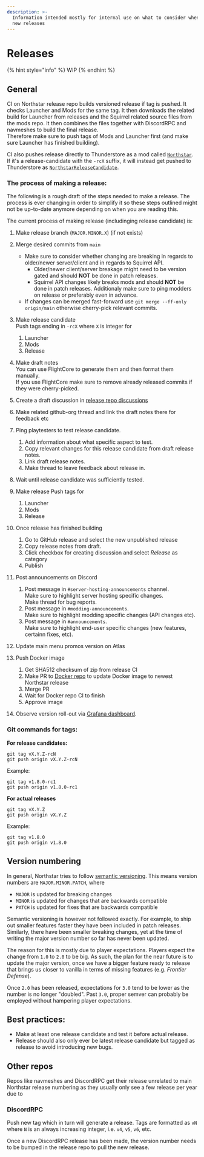 ```yaml
---
description: >-
  Information intended mostly for internal use on what to consider when making
  new releases
---
```


# Releases

{% hint style="info" %}
WIP
{% endhint %}

## General

CI on Northstar release repo builds versioned release if tag is pushed. It checks Launcher and Mods for the same tag.
It then downloads the related build for Launcher from releases and the Squirrel related source files from the mods repo.
It then combines the files together with DiscordRPC and navmeshes to build the final release. \
Therefore make sure to push tags of Mods and Launcher first (and make sure Launcher has finished building).

CI also pushes release directly to Thunderstore as a mod called [`Northstar`](https://northstar.thunderstore.io/package/northstar/Northstar/). \
If it's a release-candidate with the `-rcX` suffix, it will instead get pushed to Thunderstore as [`NorthstarReleaseCandidate`](https://northstar.thunderstore.io/package/northstar/NorthstarReleaseCandidate/).

### The process of making a release:

The following is a rough draft of the steps needed to make a release.
The process is ever changing in order to simplify it so these steps outlined might not be up-to-date anymore depending on when you are reading this.

The current process of making release (includinging release candidate) is:

1. Make release branch (`MAJOR.MINOR.X`) (if not exists)

2. Merge desired commits from `main`
    - Make sure to consider whether changing are breaking in regards to older/newer server/client and in regards to Squirrel API.
      - Older/newer client/server breakage might need to be version gated and should **NOT** be done in patch releases.
      - Squirrel API changes likely breaks mods and should **NOT** be done in patch releases. Additionaly make sure to ping modders on release or preferably even in advance.
    - If changes can be merged fast-forward use `git merge --ff-only origin/main` otherwise cherry-pick relevant commits.

3. Make release candidate\
   Push tags ending in `-rcX` where `X` is integer for
    1. Launcher
    2. Mods
    3. Release

4. Make draft notes\
   You can use FlightCore to generate them and then format them manually.\
   If you use FlightCore make sure to remove already released commits if they were cherry-picked.

5. Create a draft discussion in [release repo discussions](https://github.com/R2Northstar/Northstar/discussions)

6. Make related github-org thread and link the draft notes there for feedback etc

7. Ping playtesters to test release candidate.
    1. Add information about what specific aspect to test.
    2. Copy relevant changes for this release candidate from draft release notes.
    3. Link draft release notes.
    4. Make thread to leave feedback about release in.

8. Wait until release candidate was sufficiently tested.

9. Make release
   Push tags for
    1. Launcher
    2. Mods
    3. Release

10. Once release has finished building
    1. Go to GitHub release and select the new unpublished release
    2. Copy release notes from draft.
    3. Click checkbox for creating discussion and select _Release_ as category
    4. Publish

11. Post announcements on Discord
    1. Post message in `#server-hosting-announcements` channel.\
       Make sure to highlight server hosting specific changes.\
       Make thread for bug reports.
    2. Post message in `#modding-announcements`.\
       Make sure to highlight modding specific changes (API changes etc).
    3. Post message in `#announcements`.\
       Make sure to highlight end-user specific changes (new features, certainn fixes, etc).


12. Update main menu promos version on Atlas

13. Push Docker image
    1. Get SHA512 checksum of zip from release CI
    2. Make PR to [Docker repo](https://github.com/pg9182/northstar-dedicated) to update Docker image to newest Northstar release
    3. Merge PR
    4. Wait for Docker repo CI to finish
    5. Approve image

14. Observe version roll-out via [Grafana dashboard](https://northstar-stats.frontier.tf/).

### Git commands for tags:

**For release candidates:**

```
git tag vX.Y.Z-rcN
git push origin vX.Y.Z-rcN
```

Example:

```
git tag v1.8.0-rc1
git push origin v1.8.0-rc1
```

**For actual releases**

```
git tag vX.Y.Z
git push origin vX.Y.Z
```

Example:

```
git tag v1.8.0
git push origin v1.8.0
```

## Version numbering

In general, Northstar tries to follow [semantic versioning](https://semver.org/). This means version numbers are `MAJOR.MINOR.PATCH`, where

- `MAJOR` is updated for breaking changes
- `MINOR` is updated for changes that are backwards compatible
- `PATCH` is updated for fixes that are backwards compatible

Semantic versioning is however not followed exactly. For example, to ship out smaller features faster they have been included in patch releases. Similarly, there have been smaller breaking changes, yet at the time of writing the major version number so far has never been updated.

The reason for this is mostly due to player expectations. Players expect the change from `1.0` to `2.0` to be big. As such, the plan for the near future is to update the major version, once we have a bigger feature ready to release that brings us closer to vanilla in terms of missing features (e.g. _Frontier Defense_).

Once `2.0` has been released, expectations for `3.0` tend to be lower as the number is no longer "doubled". Past `3.0`, proper semver can probably be employed without hampering player expectations.


## Best practices:

- Make at least one release candidate and test it before actual release.
- Release should also only ever be latest release candidate but tagged as release to avoid introducing new bugs.


## Other repos

Repos like navmeshes and DiscordRPC get their release unrelated to main Northstar release numbering as they usually only see a few release per year due to 


### DiscordRPC

Push new tag which in turn will generate a release. Tags are formatted as `vN` where `N` is an always increasing integer, i.e. `v4`, `v5`, `v6`, etc.

Once a new DiscordRPC release has been made, the version number needs to be bumped in the release repo to pull the new release.
